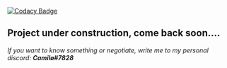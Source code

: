 
[![Codacy Badge](https://api.codacy.com/project/badge/Grade/a5da8f88c648448484042ac7986c7423)](https://app.codacy.com/gh/vCamilx/staff?utm_source=github.com&utm_medium=referral&utm_content=vCamilx/staff&utm_campaign=Badge_Grade_Settings)

<h2>Project under construction, come back soon....</h2>

<i>If you want to know something or negotiate, write me to my personal discord: <b>Camilø#7828</b></i>